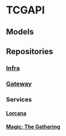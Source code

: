 # TCGAPI

## Models

## Repositories

### [Infra](https://github.com/nicolaszordan/tcgapi-infra)

### [Gateway](https://github.com/nicolaszordan/tcgapi-gateway)

### Services

#### [Lorcana](https://github.com/nicolaszordan/tcgapi-service-lorcana)

#### [Magic: The Gathering](https://github.com/nicolaszordan/tcgapi-service-mtg)
